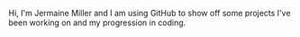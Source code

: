 Hi, I'm Jermaine Miller and I am using GitHub to show off some projects I've been working on and my progression in coding.

